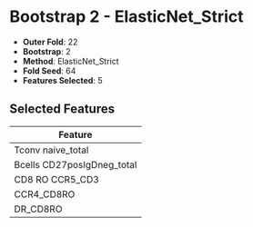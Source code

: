 # Bootstrap 2 - ElasticNet_Strict

- **Outer Fold**: 22
- **Bootstrap**: 2
- **Method**: ElasticNet_Strict
- **Fold Seed**: 64
- **Features Selected**: 5

## Selected Features

| Feature |
|---------|
| Tconv naive_total |
| Bcells CD27posIgDneg_total |
| CD8 RO CCR5_CD3 |
| CCR4_CD8RO |
| DR_CD8RO |
